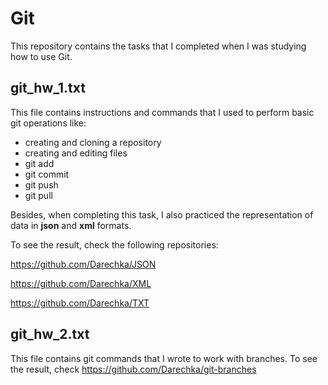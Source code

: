 # Git

This repository contains the tasks that I completed when I was studying how to use Git.

## git_hw_1.txt

This file contains instructions and commands that I used to perform basic git operations like:
* creating and cloning a repository 
* creating and editing files 
* git add 
* git commit 
* git push
* git pull

Besides, when completing this task, I also practiced the representation of data in **json** and **xml** formats.

To see the result, check the following repositories:

https://github.com/Darechka/JSON

https://github.com/Darechka/XML

https://github.com/Darechka/TXT

## git_hw_2.txt

This file contains git commands that I wrote to work with branches. To see the result, check https://github.com/Darechka/git-branches
